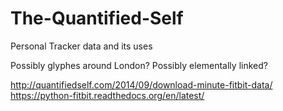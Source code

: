 # The-Quantified-Self
Personal Tracker data and its uses

Possibly glyphes around London? Possibly elementally linked?

http://quantifiedself.com/2014/09/download-minute-fitbit-data/
https://python-fitbit.readthedocs.org/en/latest/
